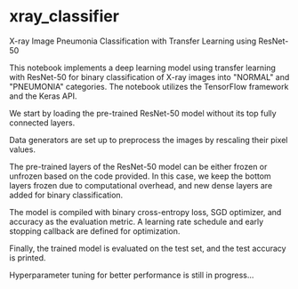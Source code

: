 # xray_classifier
X-ray Image Pneumonia Classification with Transfer Learning using ResNet-50

This notebook implements a deep learning model using transfer learning with ResNet-50 for binary classification of X-ray images into "NORMAL" and "PNEUMONIA" categories. The notebook utilizes the TensorFlow framework and the Keras API.

We start by loading the pre-trained ResNet-50 model without its top fully connected layers.

Data generators are set up to preprocess the images by rescaling their pixel values.

The pre-trained layers of the ResNet-50 model can be either frozen or unfrozen based on the code provided. In this case, we keep the bottom layers frozen due to computational overhead, and new dense layers are added for binary classification.

The model is compiled with binary cross-entropy loss, SGD optimizer, and accuracy as the evaluation metric. A learning rate schedule and early stopping callback are defined for optimization.

Finally, the trained model is evaluated on the test set, and the test accuracy is printed.

Hyperparameter tuning for better performance is still in progress...
